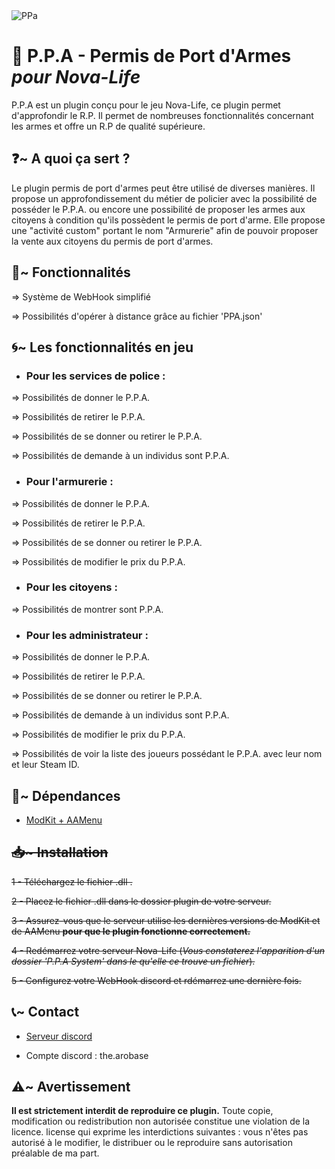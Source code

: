 <img src="https://i.ibb.co/JjhpM22W/PPa.png" alt="PPa" border="0">

<h1>🔫 P.P.A - Permis de Port d'Armes <em>pour Nova-Life</em></h1>

P.P.A est un plugin conçu pour le jeu Nova-Life, ce plugin permet d'approfondir le R.P. Il permet de nombreuses fonctionnalités concernant les armes et offre un R.P de qualité supérieure.

<h2>❓~ A quoi ça sert ?</h2>

Le plugin permis de port d'armes peut être utilisé de diverses manières. Il propose un approfondissement du métier de policier avec la possibilité de posséder le P.P.A. ou encore une possibilité de proposer les armes aux citoyens à condition qu'ils possèdent le permis de port d'arme. Elle propose une "activité custom" portant le nom "Armurerie" afin de pouvoir proposer la vente aux citoyens du permis de port d'armes.

<h2>📲~ Fonctionnalités</h2>

=> Système de WebHook simplifié

=> Possibilités d'opérer à distance grâce au fichier 'PPA.json'

<h2>🌀~ Les fonctionnalités en jeu</h2>

- <h3>Pour les services de police : </h3>

=> Possibilités de donner le P.P.A.

=> Possibilités de retirer le P.P.A.

=> Possibilités de se donner ou retirer le P.P.A.

=> Possibilités de demande à un individus sont P.P.A. 

- <h3>Pour l'armurerie : </h3>

=> Possibilités de donner le P.P.A.

=> Possibilités de retirer le P.P.A.

=> Possibilités de se donner ou retirer le P.P.A.

=> Possibilités de modifier le prix du P.P.A.

- <h3>Pour les citoyens : </h3>

=> Possibilités de montrer sont P.P.A.

- <h3>Pour les administrateur : </h3>

=> Possibilités de donner le P.P.A.

=> Possibilités de retirer le P.P.A.

=> Possibilités de se donner ou retirer le P.P.A.

=> Possibilités de demande à un individus sont P.P.A.

=> Possibilités de modifier le prix du P.P.A.

=> Possibilités de voir la liste des joueurs possédant le P.P.A. avec leur nom et leur Steam ID. <br>

<h2>🔗~ Dépendances</h2>

- <a href="https://github.com/emilenkz/NovaLife_ModKit-Releases/releases/tag/v2.3">ModKit + AAMenu</a>

<s><h2>📥~ Installation</h2>

1 - Téléchargez le fichier .dll .

2 - Placez le fichier .dll dans le dossier plugin de votre serveur.

3 - Assurez-vous que le serveur utilise les dernières versions de ModKit et de AAMenu **pour que le plugin fonctionne correctement.**

4 - Redémarrez votre serveur Nova-Life (*Vous constaterez l'apparition d'un dossier 'P.P.A System' dans le qu'elle ce trouve un fichier*).

5 - Configurez votre WebHook discord et rdémarrez une dernière fois.</s>

<h2>📞~ Contact</h2>

- <a href="https://discord.gg/SDrx8r9D9U">Serveur discord</a>

- Compte discord : the.arobase

<h2>⚠️~ Avertissement</h2>

**Il est strictement interdit de reproduire ce plugin.** Toute copie, modification ou redistribution non autorisée constitue une violation de la licence. license qui exprime les interdictions suivantes : vous n'êtes pas autorisé à le modifier, le distribuer ou le reproduire sans autorisation préalable de ma part.
